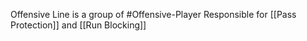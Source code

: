 Offensive Line is a group of #Offensive-Player  Responsible for [[Pass Protection]] and [[Run Blocking]]